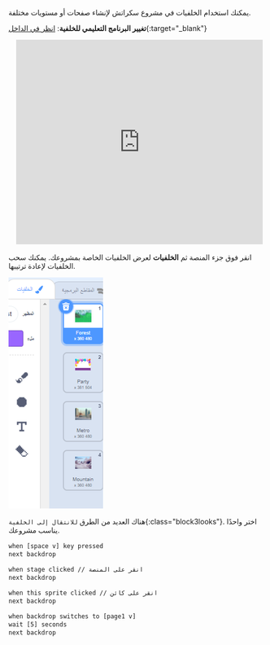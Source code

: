 يمكنك استخدام الخلفيات في مشروع سكراتش لإنشاء صفحات أو مستويات مختلفة.

**تغيير البرنامج التعليمي للخلفية**: [انظر في الداخل](https://scratch.mit.edu/projects/563818117/editor){:target="_blank"}
<div class="scratch-preview" style="margin-left: 15px;">
  <iframe allowtransparency="true" width="485" height="402" src="https://scratch.mit.edu/projects/embed/563818117/?autostart=false" frameborder="0"></iframe>
</div>

انقر فوق جزء المنصة ثم **الخلفيات** لعرض الخلفيات الخاصة بمشروعك. يمكنك سحب الخلفيات لإعادة ترتيبها.

![الخلفيات بالترتيب في علامة التبويب "الخلفيات".](images/backdrops-in-order.png)

هناك العديد من الطرق `للانتقال إلى الخلفية`{:class="block3looks"}. اختر واحدًا يناسب مشروعك.

```blocks3
when [space v] key pressed
next backdrop
```

```blocks3
when stage clicked // انقر على المنصة
next backdrop
```

```blocks3
when this sprite clicked // انقر على كائن
next backdrop
```

```blocks3
when backdrop switches to [page1 v]
wait [5] seconds
next backdrop
```
